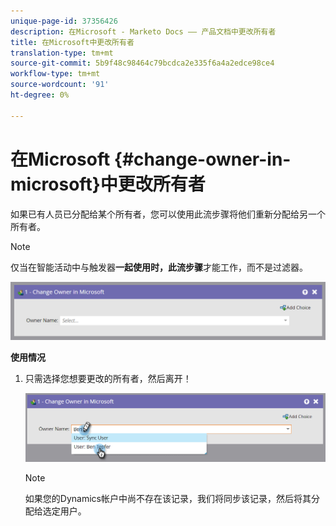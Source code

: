 ```yaml
---
unique-page-id: 37356426
description: 在Microsoft - Marketo Docs —— 产品文档中更改所有者
title: 在Microsoft中更改所有者
translation-type: tm+mt
source-git-commit: 5b9f48c98464c79bcdca2e335f6a4a2edce98ce4
workflow-type: tm+mt
source-wordcount: '91'
ht-degree: 0%

---
```



# 在Microsoft {#change-owner-in-microsoft}中更改所有者

如果已有人员已分配给某个所有者，您可以使用此流步骤将他们重新分配给另一个所有者。

>[!NOTE]
>
>仅当在智能活动中与触发器&#x200B;**一起使用时，此流步骤**&#x200B;才能工作，而不是过滤器。

![](assets/one-1.png)

**使用情况**

1. 只需选择您想要更改的所有者，然后离开！

   ![](assets/two-1.png)

   >[!NOTE]
   >
   >如果您的Dynamics帐户中尚不存在该记录，我们将同步该记录，然后将其分配给选定用户。
